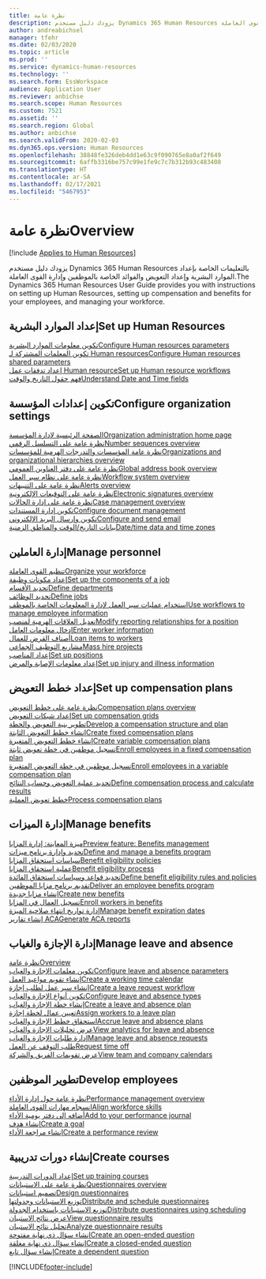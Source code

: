 ```yaml
---
title: نظرة عامة
description: يزودك دليل مستخدم Dynamics 365 Human Resources بالتعليمات الخاصة بإعداد الموارد البشرية وإعداد التعويض والفوائد الخاصة بالموظفين وإدارة القوى العاملة.
author: andreabichsel
manager: tfehr
ms.date: 02/03/2020
ms.topic: article
ms.prod: ''
ms.service: dynamics-human-resources
ms.technology: ''
ms.search.form: EssWorkspace
audience: Application User
ms.reviewer: anbichse
ms.search.scope: Human Resources
ms.custom: 7521
ms.assetid: ''
ms.search.region: Global
ms.author: anbichse
ms.search.validFrom: 2020-02-03
ms.dyn365.ops.version: Human Resources
ms.openlocfilehash: 38848fe326deb4dd1e63c9f090765e8a0af2f649
ms.sourcegitcommit: 6affb3316be757c99e1fe9c7c7b312b93c483408
ms.translationtype: HT
ms.contentlocale: ar-SA
ms.lasthandoff: 02/17/2021
ms.locfileid: "5467953"
---
```

# <a name="overview"></a><span data-ttu-id="2fbd1-103">نظرة عامة</span><span class="sxs-lookup"><span data-stu-id="2fbd1-103">Overview</span></span>

[!include [Applies to Human Resources](../includes/applies-to-hr.md)]

<span data-ttu-id="2fbd1-104">يزودك دليل مستخدم Dynamics 365 Human Resources بالتعليمات الخاصة بإعداد الموارد البشرية وإعداد التعويض والفوائد الخاصة بالموظفين وإدارة القوى العاملة.</span><span class="sxs-lookup"><span data-stu-id="2fbd1-104">The Dynamics 365 Human Resources User Guide provides you with instructions on setting up Human Resources, setting up compensation and benefits for your employees, and managing your workforce.</span></span>

## <a name="set-up-human-resources"></a><span data-ttu-id="2fbd1-105">إعداد الموارد البشرية</span><span class="sxs-lookup"><span data-stu-id="2fbd1-105">Set up Human Resources</span></span>

[<span data-ttu-id="2fbd1-106">تكوين معلومات الموارد البشرية</span><span class="sxs-lookup"><span data-stu-id="2fbd1-106">Configure Human resources parameters</span></span>](hr-setup-parameters.md)</br>
[<span data-ttu-id="2fbd1-107">تكوين المعلمات المشتركة لـ Human resources</span><span class="sxs-lookup"><span data-stu-id="2fbd1-107">Configure Human resources shared parameters</span></span>](hr-setup-shared-parameters.md)</br>
[<span data-ttu-id="2fbd1-108">إعداد تدفقات عمل Human resource</span><span class="sxs-lookup"><span data-stu-id="2fbd1-108">Set up Human resource workflows</span></span>](hr-setup-workflows.md)</br>
[<span data-ttu-id="2fbd1-109">فهم حقول التاريخ والوقت</span><span class="sxs-lookup"><span data-stu-id="2fbd1-109">Understand Date and Time fields</span></span>](hr-setup-date-time-fields.md)</br>

## <a name="configure-organization-settings"></a><span data-ttu-id="2fbd1-110">تكوين إعدادات المؤسسة</span><span class="sxs-lookup"><span data-stu-id="2fbd1-110">Configure organization settings</span></span>

[<span data-ttu-id="2fbd1-111">الصفحة الرئيسية لإدارة المؤسسة</span><span class="sxs-lookup"><span data-stu-id="2fbd1-111">Organization administration home page</span></span>](../fin-ops-core/fin-ops/organization-administration/organization-administration-home-page.md?toc=/dynamics365/human-resources/toc.json)</br>
[<span data-ttu-id="2fbd1-112">نظرة عامة على التسلسل الرقمي</span><span class="sxs-lookup"><span data-stu-id="2fbd1-112">Number sequences overview</span></span>](../fin-ops-core/fin-ops/organization-administration/number-sequence-overview.md?toc=/dynamics365/human-resources/toc.json)</br>
[<span data-ttu-id="2fbd1-113">نظرة عامة المؤسسات والتدرجات الهرمية للمؤسسات</span><span class="sxs-lookup"><span data-stu-id="2fbd1-113">Organizations and organizational hierarchies overview</span></span>](../fin-ops-core/fin-ops/organization-administration/organizations-organizational-hierarchies.md?toc=/dynamics365/human-resources/toc.json)</br>
[<span data-ttu-id="2fbd1-114">نظرة عامة على دفتر العناوين العمومي</span><span class="sxs-lookup"><span data-stu-id="2fbd1-114">Global address book overview</span></span>](../fin-ops-core/fin-ops/organization-administration/overview-global-address-book.md?toc=/dynamics365/human-resources/toc.json)</br>
[<span data-ttu-id="2fbd1-115">نظرة عامة على نظام سير العمل</span><span class="sxs-lookup"><span data-stu-id="2fbd1-115">Workflow system overview</span></span>](../fin-ops-core/fin-ops/organization-administration/overview-workflow-system.md?toc=/dynamics365/human-resources/toc.json)</br>
[<span data-ttu-id="2fbd1-116">نظرة عامة على التنبيهات</span><span class="sxs-lookup"><span data-stu-id="2fbd1-116">Alerts overview</span></span>](../fin-ops-core/fin-ops/get-started/alerts-overview.md?toc=/dynamics365/human-resources/toc.json)</br>
[<span data-ttu-id="2fbd1-117">نظرة عامة على التوقيعات الإلكترونية</span><span class="sxs-lookup"><span data-stu-id="2fbd1-117">Electronic signatures overview</span></span>](../fin-ops-core/fin-ops/organization-administration/electronic-signature-overview.md?toc=/dynamics365/human-resources/toc.json)</br>
[<span data-ttu-id="2fbd1-118">نظرة عامة على إدارة الحالات</span><span class="sxs-lookup"><span data-stu-id="2fbd1-118">Case management overview</span></span>](../fin-ops-core/fin-ops/organization-administration/cases.md?toc=/dynamics365/human-resources/toc.json)</br>
[<span data-ttu-id="2fbd1-119">تكوين إدارة المستندات</span><span class="sxs-lookup"><span data-stu-id="2fbd1-119">Configure document management</span></span>](../fin-ops-core/fin-ops/organization-administration/configure-document-management.md?toc=/dynamics365/human-resources/toc.json)</br>
[<span data-ttu-id="2fbd1-120">تكوين وإرسال البريد الإلكتروني</span><span class="sxs-lookup"><span data-stu-id="2fbd1-120">Configure and send email</span></span>](../fin-ops-core/fin-ops/organization-administration/configure-email.md?toc=/dynamics365/human-resources/toc.json)</br>
[<span data-ttu-id="2fbd1-121">بيانات التاريخ/الوقت والمناطق الزمنية</span><span class="sxs-lookup"><span data-stu-id="2fbd1-121">Date/time data and time zones</span></span>](../fin-ops-core/fin-ops/organization-administration/date-time-zones.md?toc=/dynamics365/human-resources/toc.json)</br>

## <a name="manage-personnel"></a><span data-ttu-id="2fbd1-122">إدارة العاملين</span><span class="sxs-lookup"><span data-stu-id="2fbd1-122">Manage personnel</span></span>

[<span data-ttu-id="2fbd1-123">تنظيم القوى العاملة</span><span class="sxs-lookup"><span data-stu-id="2fbd1-123">Organize your workforce</span></span>](hr-personnel-departments-jobs-positions.md)</br>
[<span data-ttu-id="2fbd1-124">إعداد مكونات وظيفة</span><span class="sxs-lookup"><span data-stu-id="2fbd1-124">Set up the components of a job</span></span>](hr-personnel-jobs.md)</br>
[<span data-ttu-id="2fbd1-125">تحديد الأقسام</span><span class="sxs-lookup"><span data-stu-id="2fbd1-125">Define departments</span></span>](hr-personnel-define-departments.md)</br>
[<span data-ttu-id="2fbd1-126">تحديد الوظائف</span><span class="sxs-lookup"><span data-stu-id="2fbd1-126">Define jobs</span></span>](hr-personnel-define-jobs.md)</br>
[<span data-ttu-id="2fbd1-127">استخدام عمليات سير العمل لإدارة المعلومات الخاصة بالموظف</span><span class="sxs-lookup"><span data-stu-id="2fbd1-127">Use workflows to manage employee information</span></span>](hr-workflow-manage-employee-information.md)</br>
[<span data-ttu-id="2fbd1-128">تعديل العلاقات الهرمية لمنصب</span><span class="sxs-lookup"><span data-stu-id="2fbd1-128">Modify reporting relationships for a position</span></span>](hr-personnel-modify-reporting-relationships-position.md)</br>
[<span data-ttu-id="2fbd1-129">إدخال معلومات العامل</span><span class="sxs-lookup"><span data-stu-id="2fbd1-129">Enter worker information</span></span>](hr-personnel-enter-worker-information.md)</br>
[<span data-ttu-id="2fbd1-130">أصناف القرض للعمال</span><span class="sxs-lookup"><span data-stu-id="2fbd1-130">Loan items to workers</span></span>](hr-personnel-loan-item-worker.md)</br>
[<span data-ttu-id="2fbd1-131">مشاريع التوظيف الجماعي</span><span class="sxs-lookup"><span data-stu-id="2fbd1-131">Mass hire projects</span></span>](hr-personnel-mass-hire-projects.md)</br>
[<span data-ttu-id="2fbd1-132">إعداد المناصب</span><span class="sxs-lookup"><span data-stu-id="2fbd1-132">Set up positions</span></span>](hr-personnel-set-up-positions.md)</br>
[<span data-ttu-id="2fbd1-133">إعداد معلومات الإصابة والمرض</span><span class="sxs-lookup"><span data-stu-id="2fbd1-133">Set up injury and illness information</span></span>](hr-personnel-set-up-injury-illness-information.md)</br>

## <a name="set-up-compensation-plans"></a><span data-ttu-id="2fbd1-134">إعداد خطط التعويض</span><span class="sxs-lookup"><span data-stu-id="2fbd1-134">Set up compensation plans</span></span>

[<span data-ttu-id="2fbd1-135">نظرة عامة على خطط التعويض</span><span class="sxs-lookup"><span data-stu-id="2fbd1-135">Compensation plans overview</span></span>](hr-compensation-overview.md)</br>
[<span data-ttu-id="2fbd1-136">إعداد شبكات التعويض</span><span class="sxs-lookup"><span data-stu-id="2fbd1-136">Set up compensation grids</span></span>](hr-compensation-grids.md)</br>
[<span data-ttu-id="2fbd1-137">تطوير بنية التعويض والخطة</span><span class="sxs-lookup"><span data-stu-id="2fbd1-137">Develop a compensation structure and plan</span></span>](hr-compensation-structure.md)</br>
[<span data-ttu-id="2fbd1-138">إنشاء خطط التعويض الثابتة</span><span class="sxs-lookup"><span data-stu-id="2fbd1-138">Create fixed compensation plans</span></span>](hr-compensation-fixed-plans.md)</br>
[<span data-ttu-id="2fbd1-139">إنشاء خطط التعويض المتغيرة</span><span class="sxs-lookup"><span data-stu-id="2fbd1-139">Create variable compensation plans</span></span>](hr-compensation-variable-plans.md)</br>
[<span data-ttu-id="2fbd1-140">تسجيل موظفين في خطة تعويض ثابتة</span><span class="sxs-lookup"><span data-stu-id="2fbd1-140">Enroll employees in a fixed compensation plan</span></span>](hr-compensation-enroll-employees-fixed.md)</br>
[<span data-ttu-id="2fbd1-141">تسجيل موظفين في خطة التعويض المتغيرة</span><span class="sxs-lookup"><span data-stu-id="2fbd1-141">Enroll employees in a variable compensation plan</span></span>](hr-compensation-enroll-employees-variable.md)</br>
[<span data-ttu-id="2fbd1-142">تحديد عملية التعويض وحساب النتائج</span><span class="sxs-lookup"><span data-stu-id="2fbd1-142">Define compensation process and calculate results</span></span>](hr-compensation-define-process.md)</br>
[<span data-ttu-id="2fbd1-143">خطط تعويض العملية</span><span class="sxs-lookup"><span data-stu-id="2fbd1-143">Process compensation plans</span></span>](hr-compensation-process.md)</br>

## <a name="manage-benefits"></a><span data-ttu-id="2fbd1-144">إدارة الميزات</span><span class="sxs-lookup"><span data-stu-id="2fbd1-144">Manage benefits</span></span>

[<span data-ttu-id="2fbd1-145">ميزة المعاينة: إدارة المزايا</span><span class="sxs-lookup"><span data-stu-id="2fbd1-145">Preview feature: Benefits management</span></span>](hr-benefits-management-overview.md)</br>
[<span data-ttu-id="2fbd1-146">تحديد وإدارة برنامج ميزات</span><span class="sxs-lookup"><span data-stu-id="2fbd1-146">Define and manage a benefits program</span></span>](hr-benefits-manage-program.md)</br>
[<span data-ttu-id="2fbd1-147">سياسات استحقاق المزايا</span><span class="sxs-lookup"><span data-stu-id="2fbd1-147">Benefit eligibility policies</span></span>](hr-benefits-eligibility-policies.md)</br>
[<span data-ttu-id="2fbd1-148">عملية استحقاق المزايا</span><span class="sxs-lookup"><span data-stu-id="2fbd1-148">Benefit eligibility process</span></span>](hr-benefits-eligibility-process.md)</br>
[<span data-ttu-id="2fbd1-149">تحديد قواعد وسياسات استحقاق الفائدة</span><span class="sxs-lookup"><span data-stu-id="2fbd1-149">Define benefit eligibility rules and policies</span></span>](hr-benefits-define-eligibility-rules.md)</br>
[<span data-ttu-id="2fbd1-150">تقديم برنامج مزايا الموظفين</span><span class="sxs-lookup"><span data-stu-id="2fbd1-150">Deliver an employee benefits program</span></span>](hr-benefits-deliver-employee-benefits-program.md)</br>
[<span data-ttu-id="2fbd1-151">إنشاء مزايا جديدة</span><span class="sxs-lookup"><span data-stu-id="2fbd1-151">Create new benefits</span></span>](hr-benefits-create.md)</br>
[<span data-ttu-id="2fbd1-152">تسجيل العمال في المزايا</span><span class="sxs-lookup"><span data-stu-id="2fbd1-152">Enroll workers in benefits</span></span>](hr-benefits-enroll-workers.md)</br>
[<span data-ttu-id="2fbd1-153">إدارة تواريخ انتهاء صلاحية الميزة</span><span class="sxs-lookup"><span data-stu-id="2fbd1-153">Manage benefit expiration dates</span></span>](hr-benefits-expiration-dates.md)</br>
[<span data-ttu-id="2fbd1-154">إنشاء تقارير ACA</span><span class="sxs-lookup"><span data-stu-id="2fbd1-154">Generate ACA reports</span></span>](hr-benefits-aca-reports.md)</br>

## <a name="manage-leave-and-absence"></a><span data-ttu-id="2fbd1-155">إدارة الإجازة والغياب</span><span class="sxs-lookup"><span data-stu-id="2fbd1-155">Manage leave and absence</span></span>

[<span data-ttu-id="2fbd1-156">نظرة عامة</span><span class="sxs-lookup"><span data-stu-id="2fbd1-156">Overview</span></span>](hr-leave-and-absence-overview.md)</br>
[<span data-ttu-id="2fbd1-157">تكوين معلمات الإجازة والغياب</span><span class="sxs-lookup"><span data-stu-id="2fbd1-157">Configure leave and absence parameters</span></span>](hr-leave-and-absence-parameters.md)</br>
[<span data-ttu-id="2fbd1-158">إنشاء تقويم مواعيد العمل</span><span class="sxs-lookup"><span data-stu-id="2fbd1-158">Create a working time calendar</span></span>](hr-leave-and-absence-working-time-calendar.md)</br>
[<span data-ttu-id="2fbd1-159">إنشاء سير عمل لطلب إجازة</span><span class="sxs-lookup"><span data-stu-id="2fbd1-159">Create a leave request workflow</span></span>](hr-leave-and-absence-workflow.md)</br>
[<span data-ttu-id="2fbd1-160">تكوين أنواع الإجازة والغياب</span><span class="sxs-lookup"><span data-stu-id="2fbd1-160">Configure leave and absence types</span></span>](hr-leave-and-absence-types.md)</br>
[<span data-ttu-id="2fbd1-161">إنشاء خطة الإجازة والغياب</span><span class="sxs-lookup"><span data-stu-id="2fbd1-161">Create a leave and absence plan</span></span>](hr-leave-and-absence-plans.md)</br>
[<span data-ttu-id="2fbd1-162">تعيين عمال لخطة إجازة</span><span class="sxs-lookup"><span data-stu-id="2fbd1-162">Assign workers to a leave plan</span></span>](hr-leave-and-absence-enroll.md)</br>
[<span data-ttu-id="2fbd1-163">استحقاق خطط الإجازة والغياب</span><span class="sxs-lookup"><span data-stu-id="2fbd1-163">Accrue leave and absence plans</span></span>](hr-leave-and-absence-accrue.md)</br>
[<span data-ttu-id="2fbd1-164">عرض تحليلات الإجازة والغياب</span><span class="sxs-lookup"><span data-stu-id="2fbd1-164">View analytics for leave and absence</span></span>](hr-leave-and-absence-analytics.md)</br>
[<span data-ttu-id="2fbd1-165">إدارة طلبات الإجازة والغياب</span><span class="sxs-lookup"><span data-stu-id="2fbd1-165">Manage leave and absence requests</span></span>](hr-employee-self-service-manage-requests.md)</br>
[<span data-ttu-id="2fbd1-166">طلب التوقف عن العمل</span><span class="sxs-lookup"><span data-stu-id="2fbd1-166">Request time off</span></span>](hr-employee-self-service-request-time-off.md)</br>
[<span data-ttu-id="2fbd1-167">عرض تقويمات الفريق والشركة</span><span class="sxs-lookup"><span data-stu-id="2fbd1-167">View team and company calendars</span></span>](hr-employee-self-service-calendar.md)</br>

## <a name="develop-employees"></a><span data-ttu-id="2fbd1-168">تطوير الموظفين</span><span class="sxs-lookup"><span data-stu-id="2fbd1-168">Develop employees</span></span>

[<span data-ttu-id="2fbd1-169">نظرة عامة حول إدارة الأداء</span><span class="sxs-lookup"><span data-stu-id="2fbd1-169">Performance management overview</span></span>](hr-develop-performance-management-overview.md)</br>
[<span data-ttu-id="2fbd1-170">انسجام مهارات القوى العاملة</span><span class="sxs-lookup"><span data-stu-id="2fbd1-170">Align workforce skills</span></span>](hr-develop-skills.md)</br>
[<span data-ttu-id="2fbd1-171">أضافه إلى دفتر يومية الأداء</span><span class="sxs-lookup"><span data-stu-id="2fbd1-171">Add to your performance journal</span></span>](hr-develop-add-performance-journal.md)</br>
[<span data-ttu-id="2fbd1-172">إنشاء هدف</span><span class="sxs-lookup"><span data-stu-id="2fbd1-172">Create a goal</span></span>](hr-develop-create-goal.md)</br>
[<span data-ttu-id="2fbd1-173">إنشاء مراجعة الأداء</span><span class="sxs-lookup"><span data-stu-id="2fbd1-173">Create a performance review</span></span>](hr-develop-create-performance-review.md)</br>

## <a name="create-courses"></a><span data-ttu-id="2fbd1-174">إنشاء دورات تدريبية</span><span class="sxs-lookup"><span data-stu-id="2fbd1-174">Create courses</span></span>

[<span data-ttu-id="2fbd1-175">إعداد الدورات التدريبية</span><span class="sxs-lookup"><span data-stu-id="2fbd1-175">Set up training courses</span></span>](hr-learning-courses.md)</br>
[<span data-ttu-id="2fbd1-176">نظرة عامة على الاستبيانات</span><span class="sxs-lookup"><span data-stu-id="2fbd1-176">Questionnaires overview</span></span>](hr-learning-questionnaires.md)</br>
[<span data-ttu-id="2fbd1-177">تصميم استبيانات</span><span class="sxs-lookup"><span data-stu-id="2fbd1-177">Design questionnaires</span></span>](hr-learning-design-questionnaires.md)</br>
[<span data-ttu-id="2fbd1-178">توزيع الاستبيانات وجدولتها</span><span class="sxs-lookup"><span data-stu-id="2fbd1-178">Distribute and schedule questionnaires</span></span>](hr-learning-distribute-questionnaires.md)</br>
[<span data-ttu-id="2fbd1-179">توزيع الاستبيانات باستخدام الجدولة</span><span class="sxs-lookup"><span data-stu-id="2fbd1-179">Distribute questionnaires using scheduling</span></span>](hr-learning-distribute-questionnaires-scheduling.md)</br>
[<span data-ttu-id="2fbd1-180">عرض نتائج الاستبيان</span><span class="sxs-lookup"><span data-stu-id="2fbd1-180">View questionnaire results</span></span>](hr-learning-evaluate-questionnaire-results.md)</br>
[<span data-ttu-id="2fbd1-181">تحليل نتائج الاستبيان</span><span class="sxs-lookup"><span data-stu-id="2fbd1-181">Analyze questionnaire results</span></span>](hr-learning-analyze-questionnaire-results.md)</br>
[<span data-ttu-id="2fbd1-182">إنشاء سؤال ذي نهاية مفتوحة</span><span class="sxs-lookup"><span data-stu-id="2fbd1-182">Create an open-ended question</span></span>](hr-learning-create-open-ended-question.md)</br>
[<span data-ttu-id="2fbd1-183">إنشاء سؤال ذي نهاية مغلقة</span><span class="sxs-lookup"><span data-stu-id="2fbd1-183">Create a closed-ended question</span></span>](hr-learning-create-closed-ended-question.md)</br>
[<span data-ttu-id="2fbd1-184">إنشاء سؤال تابع</span><span class="sxs-lookup"><span data-stu-id="2fbd1-184">Create a dependent question</span></span>](hr-learning-depending-question.md)</br>





[!INCLUDE[footer-include](../includes/footer-banner.md)]